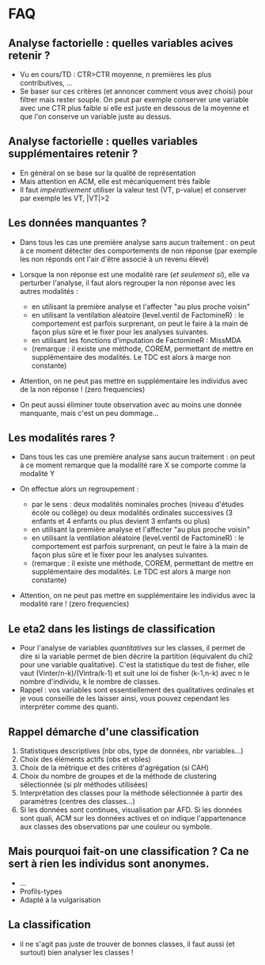 <!-- .slide: class="slide" -->
# FAQ





<!-- .slide: class="slide" -->
## Analyse factorielle :  quelles variables acives retenir ?

- Vu en cours/TD : CTR>CTR moyenne, n premières les plus contributives, ...
- Se baser sur ces critères (et annoncer comment vous avez choisi) pour filtrer mais rester souple. On peut par exemple conserver une variable avec une CTR plus faible si elle est juste en dessous de la moyenne et que l'on conserve un variable juste au dessus.





<!-- .slide: class="slide" -->
## Analyse factorielle :  quelles variables supplémentaires retenir ?

- En général on se base sur la qualité de représentation
- Mais attention en ACM, elle est mécaniquement très faible
- Il faut *impérativement* utiliser la valeur test (VT, p-value) et conserver par exemple les VT, |VT|>2





<!-- .slide: class="slide" -->
## Les données manquantes ?

- Dans tous les cas une première analyse sans aucun traitement : on peut à ce moment détecter des comportements de non réponse (par exemple les non réponds ont l'air d'être associé à un revenu élevé)
- Lorsque la non réponse est une modalité rare (*et seulement si*), elle va perturber l'analyse, il faut alors regrouper la non réponse avec les autres modalités :
   - en utilisant la première analyse et l'affecter "au plus proche voisin"
   - en utilisant la ventilation aléatoire (level.ventil de FactomineR) : le comportement est parfois surprenant, on peut le faire à la main de façon plus sûre et le fixer pour les analyses suivantes.
   - en utilisant les fonctions d'imputation de FactomineR : MissMDA
   - (remarque : il existe une méthode, COREM, permettant de mettre en supplémentaire des modalités. Le TDC est alors à marge non constante)

- Attention, on ne peut pas mettre en supplémentaire les individus avec de la non réponse ! (zero frequencies)
- On peut aussi éliminer toute observation avec au moins une donnée manquante, mais c'est un peu dommage...






<!-- .slide: class="slide" -->
## Les modalités rares ?

- Dans tous les cas une première analyse sans aucun traitement : on peut à ce moment remarque que la modalité rare X se comporte comme la modalité Y
- On effectue alors un regroupement :
   - par le sens : deux modalités nominales proches (niveau d'études école ou collège) ou deux modalités ordinales successives (3 enfants et 4 enfants ou plus devient 3 enfants ou plus)
   - en utilisant la première analyse et l'affecter "au plus proche voisin"
   - en utilisant la ventilation aléatoire (level.ventil de FactomineR) : le comportement est parfois surprenant, on peut le faire à la main de façon plus sûre et le fixer pour les analyses suivantes.
   - (remarque : il existe une méthode, COREM, permettant de mettre en supplémentaire des modalités. Le TDC est alors à marge non constante)

- Attention, on ne peut pas mettre en supplémentaire les individus avec la modalité rare ! (zero frequencies)






<!-- .slide: class="slide" -->
## Le eta2 dans les listings de classification

- Pour l'analyse de variables *quantitatives* sur les classes, il permet de dire si la variable permet de bien décrire la partition (équivalent du chi2 pour une variable qualitative). C'est la statistique du test de fisher, elle vaut (Vinter/n-k)/(Vintra/k-1) et suit une loi de fisher (k-1,n-k) avec n le nombre d'individu, k le nombre de classes.
- Rappel : vos variables sont essentiellement des qualitatives ordinales et je vous conseille de les laisser ainsi, vous pouvez cependant les interpréter comme des quanti.






<!-- .slide: class="slide" -->
## Rappel démarche d'une classification
1) Statistiques descriptives (nbr obs, type de données, nbr variables...)
2) Choix des éléments actifs (obs et vbles)
3) Choix de la métrique et des critères d'agrégation (si CAH)
4) Choix du nombre de groupes et de la méthode de clustering sélectionnée (si plr méthodes utilisées)
5) Interprétation des classes pour la méthode sélectionnée à partir des paramètres (centres des classes...)
6) Si les données sont continues, visualisation par AFD. Si les données sont quali, ACM sur les données actives et on indique l'appartenance aux classes des observations par une couleur ou symbole.








<!-- .slide: class="slide" -->
## Mais pourquoi fait-on une classification ? Ca ne sert à rien les individus sont anonymes.
- ...
- Profils-types
- Adapté à la vulgarisation







<!-- .slide: class="slide" -->
## La classification
- il ne s'agit pas juste de trouver de bonnes classes, il faut aussi (et surtout) bien analyser les classes !

